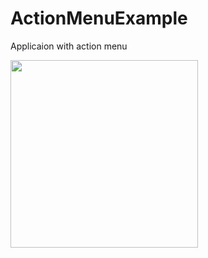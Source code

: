 # ActionMenuExample

Applicaion with action menu

<img src = "https://user-images.githubusercontent.com/102150516/189520515-1dc4e449-6107-43d1-9d17-8d8b610f67b4.jpg"  width  = 300>